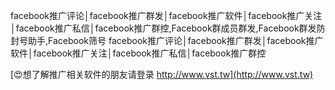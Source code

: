 facebook推广评论│facebook推广群发│facebook推广软件│facebook推广关注│facebook推广私信│facebook推广群控,Facebook群成员群发,Facebook群发防封号助手,Facebook筛号
facebook推广评论│facebook推广群发│facebook推广软件│facebook推广关注│facebook推广私信│facebook推广群控

[😍想了解推广相关软件的朋友请登录 http://www.vst.tw](http://www.vst.tw)



